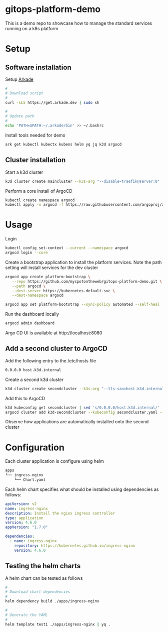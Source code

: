 # gitops-platform-demo

This is a demo repo to showcase how to manage the standard services running on a k8s platform

# Setup

## Software installation

Setup [Arkade](https://arkade.dev)

```bash
#
# Download script
#
curl -sLS https://get.arkade.dev | sudo sh

#
# Update path
#
echo 'PATH=$PATH:~/.arkade/bin' >> ~/.bashrc
```

Install tools needed for demo

```bash
ark get kubectl kubectx kubens helm yq jq k3d argocd
```

## Cluster installation 

Start a k3d cluster

```bash
k3d cluster create maincluster --k3s-arg "--disable=traefik@server:0"
```

Perform a core install of ArgoCD

```bash
kubectl create namespace argocd
kubectl apply -n argocd -f https://raw.githubusercontent.com/argoproj/argo-cd/stable/manifests/core-install.yaml
```

# Usage

Login

```bash
kubectl config set-context --current --namespace argocd
argocd login --core
```

Create a bootstrap application to install the platform services. Note the path setting will install services for the dev cluster

```bash
argocd app create platform-bootstrap \
   --repo https://github.com/myspotontheweb/gitops-platform-demo.git \
   --path argocd \
   --dest-server https://kubernetes.default.svc \
   --dest-namespace argocd

argocd app set platform-bootstrap --sync-policy automated --self-heal
```

Run the dashboard locally

```bash
argocd admin dashboard
```

Argo CD UI is available at http://localhost:8080

## Add a second cluster to ArgoCD

Add the following entry to the /etc/hosts file

```bash
0.0.0.0 host.k3d.internal
```

Create a second k3d cluster

```bash
k3d cluster create secondcluster --k3s-arg "--tls-san=host.k3d.internal@server:0" --k3s-arg "--disable=traefik@server:0" --kubeconfig-switch-context=false
```

Add this to ArgoCD

```bash
k3d kubeconfig get secondcluster | sed 's/0.0.0.0/host.k3d.internal/' | tee secondcluster.yaml
argocd cluster add k3d-secondcluster --kubeconfig secondcluster.yaml --yes
```

Observe how applications are automatically installed onto the second cluster

# Configuration

Each cluster application is configure using helm

```bash
apps
└── ingress-nginx
    └── Chart.yaml
```

Each helm chart specifies what should be installed using dependencies as follows:

```yaml
apiVersion: v2
name: ingress-nginx
description: Install the nginx ingress controller
type: application
version: 4.6.0
appVersion: "1.7.0"

dependencies:
  - name: ingress-nginx
    repository: https://kubernetes.github.io/ingress-nginx
    version: 4.6.0
```


## Testing the helm charts

A helm chart can be tested as follows

```bash
#
# Download chart dependencies
#
helm dependency build ./apps/ingress-nginx

#
# Generate the YAML
#
helm template test1 ./apps/ingress-nginx | yq .
```

